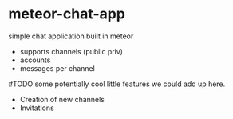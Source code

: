 meteor-chat-app
===============

simple chat application built in meteor

- supports channels (public priv)
- accounts 
- messages per channel


#TODO some potentially cool little features we could add up here.

- Creation of new channels
- Invitations
